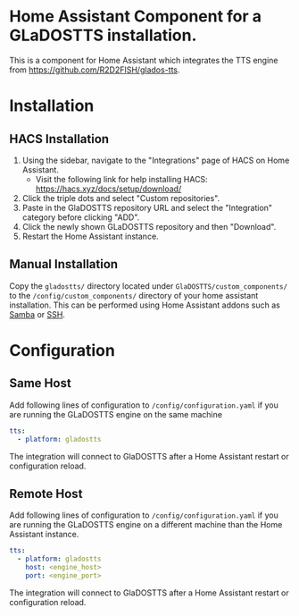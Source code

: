 # Home Assistant Component for a GLaDOSTTS installation.

This is a component for Home Assistant which integrates the TTS engine from https://github.com/R2D2FISH/glados-tts.

# Installation

## HACS Installation
1. Using the sidebar, navigate to the "Integrations" page of HACS on Home Assistant.
    * Visit the following link for help installing HACS: https://hacs.xyz/docs/setup/download/
3. Click the triple dots and select "Custom repositories".
4. Paste in the GlaDOSTTS repository URL and select the "Integration" category before clicking "ADD". 
5. Click the newly shown GLaDOSTTS repository and then "Download". 
6. Restart the Home Assistant instance.

## Manual Installation
Copy the `gladostts/` directory located under `GlaDOSTTS/custom_components/` to the `/config/custom_components/` directory of your home assistant installation.
This can be performed using Home Assistant addons such as [Samba](https://github.com/home-assistant/addons/blob/master/samba/DOCS.md) or [SSH](https://github.com/home-assistant/addons/blob/master/ssh/DOCS.md).

# Configuration

## Same Host
Add following lines of configuration to  `/config/configuration.yaml` if you are running the GLaDOSTTS engine on the same machine

```yaml
tts:
  - platform: gladostts

```
The integration will connect to GlaDOSTTS after a Home Assistant restart or configuration reload.

## Remote Host
Add following lines of configuration to `/config/configuration.yaml` if you are running the GLaDOSTTS engine on a different machine than the Home Assistant instance.

```yaml
tts:
  - platform: gladostts
    host: <engine_host>
    port: <engine_port>

```
The integration will connect to GlaDOSTTS after a Home Assistant restart or configuration reload.
